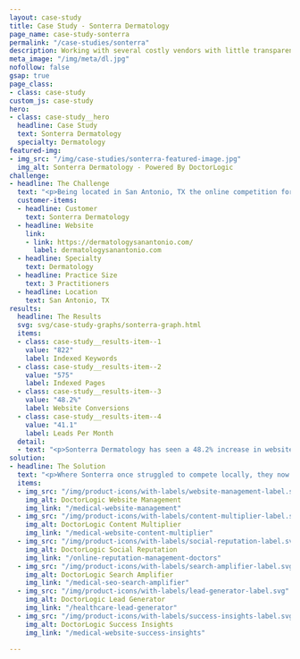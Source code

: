 ```yaml
---
layout: case-study
title: Case Study - Sonterra Dermatology
page_name: case-study-sonterra
permalink: "/case-studies/sonterra"
description: Working with several costly vendors with little transparency on allocated dollars and performance, Sonterra Dermatology knew they needed a new, industry-expert vendor to deliver the results they desired.
meta_image: "/img/meta/dl.jpg"
nofollow: false
gsap: true
page_class:
- class: case-study
custom_js: case-study
hero:
- class: case-study__hero
  headline: Case Study
  text: Sonterra Dermatology
  specialty: Dermatology
featured-img:
- img_src: "/img/case-studies/sonterra-featured-image.jpg"
  img_alt: Sonterra Dermatology - Powered By DoctorLogic
challenge:
- headline: The Challenge
  text: "<p>Being located in San Antonio, TX the online competition for MedSpa/Dermatology practices is extremely high. Sonterra Dermatology needed a differentiating factor and to grow their practice, fast. Working with several costly vendors with little transparency on allocated dollars and performance, Sonterra Dermatology knew they needed a new, industry-expert vendor to deliver the results they desired. Sonterra Dermatology began working with DoctorLogic in February 2016 with the objective of practice growth and insightful reporting.</p>"
  customer-items:
  - headline: Customer
    text: Sonterra Dermatology
  - headline: Website
    link:
    - link: https://dermatologysanantonio.com/
      label: dermatologysanantonio.com
  - headline: Specialty
    text: Dermatology
  - headline: Practice Size
    text: 3 Practitioners
  - headline: Location
    text: San Antonio, TX
results:
  headline: The Results
  svg: svg/case-study-graphs/sonterra-graph.html
  items:
  - class: case-study__results-item--1
    value: "822"
    label: Indexed Keywords
  - class: case-study__results-item--2
    value: "575"
    label: Indexed Pages
  - class: case-study__results-item--3
    value: "48.2%"
    label: Website Conversions
  - class: case-study__results-item--4
    value: "41.1"
    label: Leads Per Month
  detail:
  - text: "<p>Sonterra Dermatology has seen a 48.2% increase in website conversions Sonterra Dermatology is also leveraging the DoctorLogic Reputation Management tool to showcase their reviews. They've seen an increase of 60x more written reviews than their previous site, with 1,751 being 5-star reviews.</p><p>Where Sonterra once struggled to compete locally and gain insightful reporting, they now rank at the top of search results and have access to a full dashboard where they can track and monitor website performance, view and manage leads, and track office calls.</p>"
solution:
- headline: The Solution
  text: "<p>Where Sonterra once struggled to compete locally, they now rank at the top of search results. Receiving an increase in website conversions by 48.2%. Sonterra Dermatology is also leveraging the DoctorLogic Reputation Management tool to showcase their reviews. They've seen an increase of 60x more written reviews than their previous site, with 1,751 being 5-star reviews. And with full access to the dashboard they can track and monitor website performance, view and manage leads, and track office calls.</p>"
  items:
  - img_src: "/img/product-icons/with-labels/website-management-label.svg"
    img_alt: DoctorLogic Website Management
    img_link: "/medical-website-management"
  - img_src: "/img/product-icons/with-labels/content-multiplier-label.svg"
    img_alt: DoctorLogic Content Multiplier
    img_link: "/medical-website-content-multiplier"
  - img_src: "/img/product-icons/with-labels/social-reputation-label.svg"
    img_alt: DoctorLogic Social Reputation
    img_link: "/online-reputation-management-doctors"
  - img_src: "/img/product-icons/with-labels/search-amplifier-label.svg"
    img_alt: DoctorLogic Search Amplifier
    img_link: "/medical-seo-search-amplifier"
  - img_src: "/img/product-icons/with-labels/lead-generator-label.svg"
    img_alt: DoctorLogic Lead Generator
    img_link: "/healthcare-lead-generator"
  - img_src: "/img/product-icons/with-labels/success-insights-label.svg"
    img_alt: DoctorLogic Success Insights
    img_link: "/medical-website-success-insights"

---
```

